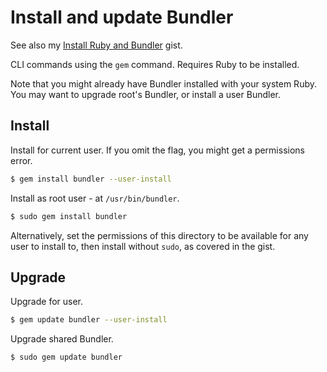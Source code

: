 # Install and update Bundler

See also my [Install Ruby and Bundler](https://gist.github.com/MichaelCurrin/fb758aea4d35e03b9ed093afddf4e7ec) gist.

CLI commands using the `gem` command. Requires Ruby to be installed.

Note that you might already have Bundler installed with your system Ruby. You may want to upgrade root's Bundler, or install a user Bundler.


## Install

Install for current user. If you omit the flag, you might get a permissions error.

```sh
$ gem install bundler --user-install
```

Install as root user - at `/usr/bin/bundler`.

```sh
$ sudo gem install bundler 
```

Alternatively, set the permissions of this directory to be available for any user to install to, then install without `sudo`, as covered in the gist.


## Upgrade

Upgrade for user.

```sh
$ gem update bundler --user-install
```

Upgrade shared Bundler.

```sh
$ sudo gem update bundler
```
